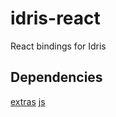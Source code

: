 # idris-react
React bindings for Idris
## Dependencies
[extras](https://github.com/jheiling/idris-extras)
[js](https://github.com/jheiling/idris-js)
